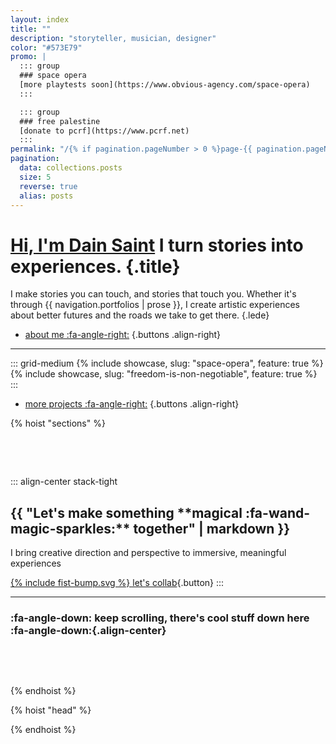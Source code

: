 ```yaml
---
layout: index
title: ""
description: "storyteller, musician, designer"
color: "#573E79"
promo: |
  ::: group
  ### space opera
  [more playtests soon](https://www.obvious-agency.com/space-opera)
  :::

  ::: group
  ### free palestine
  [donate to pcrf](https://www.pcrf.net)
  :::
permalink: "/{% if pagination.pageNumber > 0 %}page-{{ pagination.pageNumber }}/{% endif %}index.html"
pagination:
  data: collections.posts
  size: 5
  reverse: true
  alias: posts
---
```


# [Hi, I'm Dain Saint](/about) **I turn stories into experiences.** {.title}

I make stories you can touch, and stories that touch you. Whether&nbsp;it's through {{ navigation.portfolios | prose }}, I create artistic experiences about better futures and the roads we take to get there.
{.lede}

* [about me :fa-angle-right:](/about)
{.buttons .align-right}

***

::: grid-medium
{% include showcase, slug: "space-opera", feature: true %}
{% include showcase, slug: "freedom-is-non-negotiable", feature: true %}
:::


* [more projects :fa-angle-right:](/projects)
{.buttons .align-right}




{% hoist "sections" %}


<section id="cta" class="block stack constrain colorize light" style="--primary: #362154;">

::: align-center stack-tight
<h1 class="title js-quote" data-quotes="magical |fa-wand-magic-sparkles, musical |fa-music, mythical |fa-book-open, memorable |fa-bookmark, meaningful |fa-hands-clapping">
{{ "Let's make something **magical :fa-wand-magic-sparkles:** together" | markdown }}
</h1>

I bring creative direction and perspective to immersive, meaningful experiences

[{% include fist-bump.svg %} let's collab](/collab){.button}
:::



***

### :fa-angle-down: keep scrolling, there's cool stuff down here :fa-angle-down:{.align-center}

</section>

{% endhoist %}

{% hoist "head" %}
<style>
  .project-info {
    display: none;  
  }

  .page > *:first-child {
    padding-block-end: 1.25rem;
  }

  #cta, #projects {
    padding-block: 3rem;
  }

  section:has( + #cta ) {
    padding-bottom: 3rem;
  }

  @media( min-width: 650px ) {
    h1.title strong {
      display: inline-block;
      padding-inline-end: .25rem;
    }
  }

  h3.align-center {
    color: var(--color-alpha)
  }
/*
  article.page {
    display: grid;
    min-height: calc(100vh - var(--header-height));
    grid-template-areas: 
      "lede"
      "projects"
      "cta";
    

    @media( min-width: 800px ) {
      grid-template-columns: 1fr 1fr;
      grid-template-areas: 
        "lede projects"
        "lede cta";
      }
  }

  #projects {
    grid-area: projects;
  }

  #cta {
    grid-area: cta;
  }

  #main {
    grid-area: lede;
  }*/

</style>
{% endhoist %}